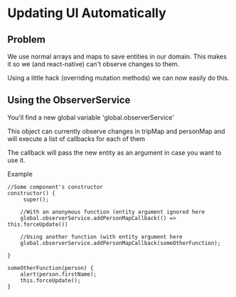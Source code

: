 # Updating UI Automatically

## Problem

We use normal arrays and maps to save entities in our domain.
This makes it so we (and react-native) can't observe changes to them.

Using a little hack (overriding mutation methods) we can now easily do this.

## Using the ObserverService

You'll find a new global variable 'global.observerService'

This object can currently observe changes in tripMap and personMap and will execute a list of callbacks for each of them

The callback will pass the new entity as an argument in case you want to use it.

Example

```
//Some component's constructor
constructor() {
 	 super();
  
  	//With an anonymous function (entity argument ignored here
  	global.observerService.addPersonMapCallback(() => this.forceUpdate())
  
  	//Using another function (with entity argument here
  	global.observerService.addPersonMapCallback(someOtherFunction);
  
}

someOtherFunction(person) {
 	alert(person.firstName);
  	this.forceUpdate();
}
```
